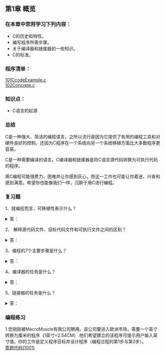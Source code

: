 ## 第1章 概览  

### 在本章中您将学习下列内容：
- C的历史和特性。  
- 编写程序所需步骤。  
- 关于编译器和链接器的一些知识。  
- C的标准。  


### 程序清单：
[101CcodeExample.c](C_Primer_Plus_code/101CcodeExample/main.c)  
[102Concrete.c](C_Primer_Plus_code/102Concrete/main.c)  


### 知识点：
- C语言的起源


### 总结
C是一种强大、简洁的编程语言。之所以流行是因为它提供了有用的编程工具和对硬件良好的控制，还因为C程序在一个系统向另一个系统移植方面比大多数程序更容易。  

C是一种需要编译的语言。C编译器和链接器是将C语言源代码转换为可执行代码的程序。  

用C编程可能很费力、困难并让你感到灰心，但这一工作也可能让你着迷、兴奋和感到满意。希望你也能像我们一样，沉醉于用C进行编程。


### 复习题
1、就编程而言，可移植性表示什么？
<details>
     <summary>答：</summary>

	一个程序的可移植性好，就是指它的源代码不经修改就可以在多种不同的计算机系统上编译成可以成功运行的程序。
 </details>  

2、 解释源代码文件、目标代码文件和可执行文件之间的区别？
<details>
     <summary>答：</summary>

	源代码文件中包含着程序员使用计算机编程语言编写的代码。目标代码文件包含着机器语言代码。可执行文件包含着组成可执行程序的全部机器语言代码。
 </details>
 
3、编程的7个主要步骤是什么？
<details>
     <summary>答：</summary>

	A．定义程序目标。  
	B．设计程序。  
	C．编写程序代码。  
	D．编译程序。  
	E．运行程序。  
	F．测试和调试程序。  
	G．维护和修改程序。  
 </details>
 
4、编译器的任务是什么？
<details>
     <summary>答：</summary>

	编译器把源代码转换成机器语言代码，也称对象代码。
 </details>
 
5、链接器的任务是什么？
<details>
     <summary>答：</summary>

	链接器把多个来源（例如：已编译的源代码、库代码、和启动代码）的目标代码连接成一个单独的可执行程序。
 </details>
 

### 编程练习
1.您刚刚被MacroMuscle有限公司聘用。该公司要进入欧洲市场，需要一个英寸转换为厘米的程序（1英寸=2.54CM）.他们希望建立的该程序可提示用户输入英寸值。你的工作是定义程序目标并设计程序（编程过程的第1步与第2步）。  
[答题代码(1001)](C_Primer_Plus_code/1001InchConversionCM/main.c)